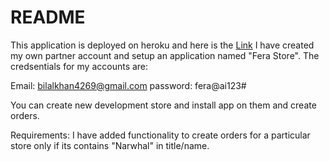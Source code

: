 # README

This application is deployed on heroku and here is the [Link](https://fera-store-front.herokuapp.com/)
I have created my own partner account and setup an application named "Fera Store". The credsentials for my accounts are:


Email: bilalkhan4269@gmail.com
password: fera@ai123#


You can create new development store and install app on them and create orders.


Requirements:
I have added functionality to create orders for a particular store only if its contains "Narwhal" in title/name.
